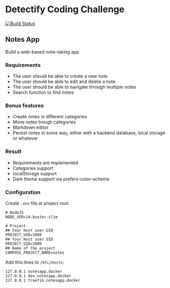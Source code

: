 # Detectify Coding Challenge

[![Build Status](https://builds.probablyweb.dev/api/badges/robertgorbul/detectify-coding-challenge/status.svg)](https://builds.probablyweb.dev/robertgorbul/detectify-coding-challenge)

## Notes App

Build a web-based note-taking app

### Requirements

- The user should be able to create a new note
- The user should be able to edit and delete a note
- The user should be able to navigate through multiple notes
- Search function to find notes

### Bonus features

- Create notes in different categories
- Move notes trough categories
- Markdown editor
- Persist notes in some way, either with a backend database, local storage or whatever

### Result

- Requirements are implemented
- Categories support
- localStorage support
- Dark theme support via prefers-color-scheme

### Configuration

Create `.env` file at project root:

```dotenv
# NodeJS
NODE_VER=14-buster-slim

# Project
## Your Host user UID
PROJECT_UID=1000
## Your Host user GID
PROJECT_GID=1000
## Name of the project
COMPOSE_PROJECT_NAME=notes
```

Add this lines to `/etc/hosts`:

```
127.0.0.1 notesapp.docker
127.0.0.1 dev.notesapp.docker
127.0.0.1 traefik.notesapp.docker
```
